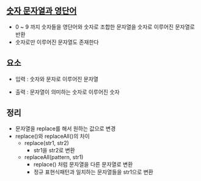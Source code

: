 
## [숫자 문자열과 영단어](https://school.programmers.co.kr/learn/courses/30/lessons/81301)

- 0 ~ 9 까지 숫자들을 영단어와 숫자로 조합한 문자열을 숫자로 이루어진 문자열로 반환 
- 숫자로만 이루어진 문자열도 존재한다

## 요소

- 입력 : 숫자와 문자로 이루어진 문자열

- 출력 : 문자열이 의미하는 숫자로 이루어진 숫자

## 정리

- 문자열을 replace를 해서 원하는 값으로 변경
- replace()와 replaceAll()의 차이
  + replace(str1, str2)
    * str1을 str2로 변환
  + replaceAll(pattern, str1)
    * replace() 처럼 문자열을 다른 문자열로 변환
    * 정규 표현식패턴과 일치하는 문자열들을 str1으로 변환

